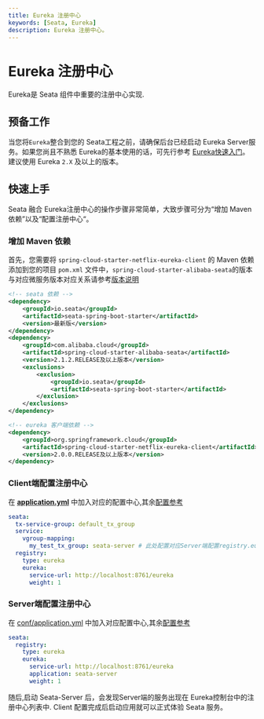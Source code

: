 ```yaml
---
title: Eureka 注册中心
keywords: [Seata, Eureka]
description: Eureka 注册中心。
---
```


# Eureka 注册中心

Eureka是 Seata 组件中重要的注册中心实现.

## 预备工作

当您将`Eureka`整合到您的 Seata工程之前，请确保后台已经启动 Eureka Server服务。如果您尚且不熟悉 Eureka的基本使用的话，可先行参考 [Eureka快速入门](https://projects.spring.io/spring-cloud/spring-cloud.html#_service_discovery_eureka_clients)。建议使用 Eureka `2.X` 及以上的版本。

## 快速上手

Seata 融合 Eureka注册中心的操作步骤非常简单，大致步骤可分为“增加 Maven 依赖”以及“配置注册中心“。

### 增加 Maven 依赖

首先，您需要将 `spring-cloud-starter-netflix-eureka-client` 的 Maven 依赖添加到您的项目 `pom.xml` 文件中，`spring-cloud-starter-alibaba-seata`的版本与对应微服务版本对应关系请参考[版本说明](https://github.com/alibaba/spring-cloud-alibaba/wiki/%E7%89%88%E6%9C%AC%E8%AF%B4%E6%98%8E)

```xml
<!-- seata 依赖 -->
<dependency>
    <groupId>io.seata</groupId>
    <artifactId>seata-spring-boot-starter</artifactId>
    <version>最新版</version>
</dependency>
<dependency>
    <groupId>com.alibaba.cloud</groupId>
    <artifactId>spring-cloud-starter-alibaba-seata</artifactId>
    <version>2.1.2.RELEASE及以上版本</version>
    <exclusions>
        <exclusion>
            <groupId>io.seata</groupId>
            <artifactId>seata-spring-boot-starter</artifactId>
        </exclusion>
    </exclusions>
</dependency>

<!-- eureka 客户端依赖 -->
<dependency>
    <groupId>org.springframework.cloud</groupId>
    <artifactId>spring-cloud-starter-netflix-eureka-client</artifactId>
    <version>2.0.0.RELEASE及以上版本</version>
</dependency>
```

### Client端配置注册中心

在 [**application.yml**](https://github.com/seata/seata/blob/2.0.0/script/client/spring/application.yml) 中加入对应的配置中心,其余[配置参考](https://github.com/seata/seata/tree/2.0.0/script/client)

```yaml
seata:
  tx-service-group: default_tx_group
  service:
    vgroup-mapping:
      my_test_tx_group: seata-server # 此处配置对应Server端配置registry.eureka.application的值
  registry:
    type: eureka
    eureka:
      service-url: http://localhost:8761/eureka
      weight: 1
```

### Server端配置注册中心

在 [conf/application.yml](https://github.com/seata/seata/blob/2.0.0/server/src/main/resources/application.yml) 中加入对应配置中心,其余[配置参考](https://github.com/seata/seata/tree/2.0.0/script/server)

```yaml
seata:
  registry:
    type: eureka
    eureka:
      service-url: http://localhost:8761/eureka
      application: seata-server
      weight: 1
```

随后,启动 Seata-Server 后，会发现Server端的服务出现在 Eureka控制台中的注册中心列表中. Client 配置完成后启动应用就可以正式体验 Seata 服务。